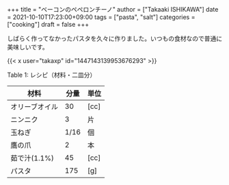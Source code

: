 +++
title = "ベーコンのペペロンチーノ"
author = ["Takaaki ISHIKAWA"]
date = 2021-10-10T17:23:00+09:00
tags = ["pasta", "salt"]
categories = ["cooking"]
draft = false
+++

しばらく作ってなかったパスタを久々に作りました。いつもの食材なので普通に美味しいです。  

{{< x user="takaxp" id="1447143139953676293" >}}  

<div class="table-caption">
  <span class="table-number">Table 1</span>:
  レシピ（材料・二皿分）
</div>

| 材料      | 分量 | 単位 |
|---------|----|----|
| オリーブオイル | 30   | [cc] |
| ニンニク  | 3    | 片   |
| 玉ねぎ    | 1/16 | 個   |
| 鷹の爪    | 2    | 本   |
| 茹で汁(1.1%) | 45   | [cc] |
| パスタ    | 175  | [g]  |
